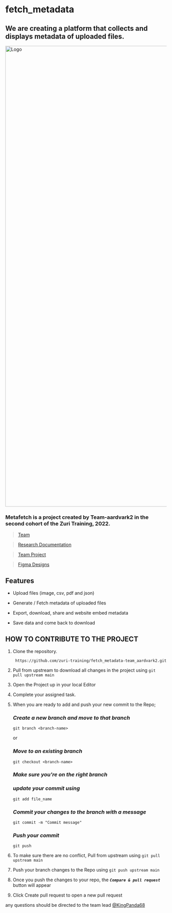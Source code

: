 # fetch_metadata

## We are creating a platform that collects and displays metadata of uploaded files.

<img width="1438" alt="Logo" src="./Assets/Images/Logo.png">

### Metafetch is a project created by **Team-aardvark2** in the second cohort of the Zuri Training, 2022.

> [Team](https://github.com/orgs/zuri-training/teams/team_aardvark2)

> [Research Documentation](https://docs.google.com/document/d/1LUrnBbn_JE7JJV9JiOFMv5js09QuVK6yjCo8oeLt7bA/edit?usp=sharing)

> [Team Project](https://github.com/orgs/zuri-training/projects/527)

> [Figma Designs](https://www.figma.com/file/bxXEU7mlgBNKaSE5gRQlWQ/Team-AARDVARK2-%2F-FINAL-DESIGN?node-id=1%3A2&t=qGDf5wzIA98gPkMs-1)

## Features

- Upload files (image, csv, pdf and json)

- Generate / Fetch metadata of uploaded files

- Export, download, share and website embed metadata

- Save data and come back to download

## HOW TO CONTRIBUTE TO THE PROJECT

1. Clone the repository.

   ` https://github.com/zuri-training/fetch_metadata-team_aardvark2.git`

2. Pull from upstream to download all changes in the project using `git pull upstream main`

3. Open the Project up in your local Editor

4. Complete your assigned task.

5. When you are ready to add and push your new commit to the Repo;

   ### **_Create a new branch and move to that branch_**

   `git branch <branch-name>`

   or

   ### **_Move to an existing branch_**

   `git checkout <branch-name>`

   ### **_Make sure you're on the right branch_**

   ### **_update your commit using_**

   `git add file_name `

   ### **_Commit your changes to the branch with a message_**

   `git commit -m "Commit message"`

   ### **_Push your commit_**

   `git push`

6. To make sure there are no conflict, Pull from upstream using `git pull upstream main`

7. Push your branch changes to the Repo using
   `git push upstream main`

8. Once you push the changes to your repo, the **_`Compare & pull request`_** button will appear

9. Click Create pull request to open a new pull request

any questions should be directed to the team lead [@KingPanda68](https://github.com/KingPanda68)
